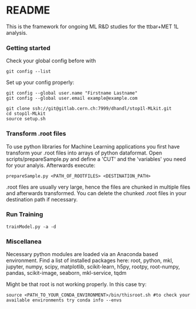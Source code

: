 # README

This is the framework for ongoing ML R&D studies for the ttbar+MET 1L analysis.

### Getting started

Check your global config before with 
```
git config --list
```

Set up your config properly:
```
git config --global user.name "Firstname Lastname"
git config --global user.email example@example.com
```

```
git clone ssh://git@gitlab.cern.ch:7999/dhandl/stop1l-MLkit.git
cd stop1l-MLkit
source setup.sh
```

### Transform .root files
To use python libraries for Machine Learning applications you first have transform your .root files into arrays of python dataformat.
Open scripts/prepareSample.py and define a 'CUT' and the 'variables' you need for your analyis. Afterwards execute:

```
prepareSample.py <PATH_OF_ROOTFILES> <DESTINATION_PATH>
```

.root files are usually very large, hence the files are chunked in multiple files and afterwards transformed. You can delete the chunked .root files in your destination path if necessary.

### Run Training 

```
trainModel.py -a -d 
```

### Miscellanea

Necessary python modules are loaded via an Anaconda based environment. Find a list of installed packages here:
root, python, mkl, jupyter, numpy, scipy, matplotlib, scikit-learn, h5py, rootpy, root-numpy, pandas, scikit-image, seaborn, mkl-service, tqdm

Might be that root is not working properly. In this case try:

```
source <PATH_TO_YOUR_CONDA_ENVIRONMENT>/bin/thisroot.sh #to check your available environments try conda info --envs
``` 
